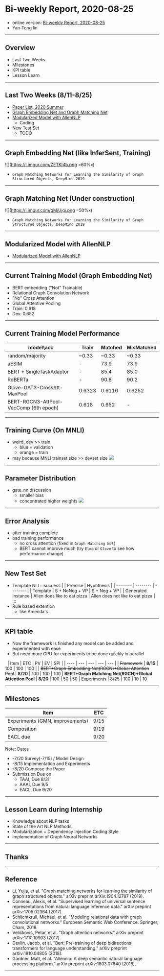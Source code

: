 # Bi-weekly Report, 2020-08-25
- online version: [Bi-weekly Report, 2020-08-25](/8WR1rWccSii8vF731JbhzA)
- Yan-Tong lin

---

## Overview
<!-- .slide: style="font-size: 30px;" -->
- Last Two Weeks
- Milestones
- KPI table
- Lesson Learn

---

## Last Two Weeks (8/11-8/25)
<!-- .slide: style="font-size: 30px;" -->
- [Paper List, 2020 Summer](/1btwWqvPSI6-Jd3JFOk_rw)
- [Graph Embedding Net and Graph Matching Net]()
- [Modularized Model with AllenNLP](/cQb4Z6yTS3eVQplFFbS3NA)
    - Coding
- [New Test Set]()
    - TODO

---

## Graph Embedding Net (like InferSent, Training)
<!-- .slide: style="font-size: 10px;" -->
![](https://i.imgur.com/ZETKI4b.png =60%x)
- `Graph Matching Networks for Learning the Similarity of Graph Structured Objects, DeepMind 2019`

---

## Graph Matching Net (Under construction)
<!-- .slide: style="font-size: 10px;" -->
![](https://i.imgur.com/gMjUjqj.png =50%x)
- `Graph Matching Networks for Learning the Similarity of Graph Structured Objects, DeepMind 2019`



---

## Modularized Model with AllenNLP
<!-- .slide: style="font-size: 30px;" -->
- [Modularized Model with AllenNLP](/cQb4Z6yTS3eVQplFFbS3NA)

---

## Current Training Model (Graph Embedding Net)
<!-- .slide: style="font-size: 30px;" -->
- BERT embedding ("Not" Trainable)
- Relational Graph Convolution Network
- "No" Cross Attention
- Global Attentive Pooling
- Train: 0.618
- Dev:   0.652

---

## Current Training Model Performance
<!-- .slide: style="font-size: 30px;" -->

| model\acc | Train  | Matched | MisMatched |
| -------------- | ------ | ------- | ---------- |
| random/majority     | ~0.33 | ~0.33  |~0.33     |
| aESIM          | -      | 73.9    | 73.9       |
| BERT + SingleTaskAdaptor        | -      | 85.4    | 85.0       |
| RoBERTa        | -      | 90.8    | 90.2       |
| Glove-GAT3-CrossAtt-MaxPool     | 0.6323 | 0.6116  | 0.6252     |
| BERT-RGCN3-AttPool-VecComp (6th epoch)     | 0.618 | 0.652  | -     |


----

## Training Curve (On MNLI)
<!-- .slide: style="font-size: 25px;" -->
- weird, dev >> train
    - blue = validation
    - orange = train
- may because MNLI trainset size >> devset size
![](https://i.imgur.com/6nmvuna.png)

----

## Parameter Distribution
<!-- .slide: style="font-size: 25px;" -->
- gate_nn discussion
    - smaller bias
    - concentrated higher weights
![](https://i.imgur.com/rjDjx1K.png)


----

## Error Analysis
<!-- .slide: style="font-size: 25px;" -->
- after training complete
- bad training performance
    - no cross attention (fixed in `Graph Matching Net`)
    - BERT cannot improve much (try `Elmo` or `Glove` to see how performance change)

---

## New Test Set
<!-- .slide: style="font-size: 25px;" -->
- Template NLI
:::success
|   | Premise | Hypothesis |
| -------- | -------- | -------- |
| Template     | S + NoNeg + VP    | S + Neg + VP    |
| Generated Instance     | Allen does like to eat pizza     |  Allen does not like to eat pizza    |
:::
- Rule based extention 
    - like Amenda's 


---

## KPI table
<!-- .slide: style="font-size: 30px;" -->
- Now the framework is finished any model can be added and experimented with ease
- But need more GPU for experiments to be done quickly in parallel

 
| Item | ETC | PV  | EV  | SPI |
| ---- | --- | --- | --- | --- |
| ~~Framework~~                                            | **8/15**     | 100 | 100 | 100 |
| ~~BERT+Graph Embedding Net(RGCN)+Global Attention Pool~~ | **8/20**      | 100 | 100 | 100
| **BERT+Graph Matching Net(RGCN)+Global Attention Pool**      | **8/20**     | 100 | 50 | 50
| Experiments      | 8/25      | 100 | 10 | 10


---

## Milestones 
<!-- .slide: style="font-size: 30px;" -->
| Item                                                     | ETC |
| -------------------------------------------------------- | --------- |
| Experiments (GMN, improvements)                                             | 9/15 |
| Composition                                             | 9/19 |
| EACL due                                             | 9/20 |

Note: 
Dates
- -7/20 Survey(-7/15) / Model Design
- -8/15 Implementation and Experiments
- -8/20 Compose the Paper
- Submission Due on 
    - TAAI, Due 8/31
    - AAAI, Due 9/5
    - EACL, Due 9/20

---

## Lesson Learn during Internship
- Knowledge about NLP tasks
- State of the Art NLP Methods
- Modularization + Dependency Injection Coding Style
- Implementation of Graph Neural Networks

---

## Thanks

---

## Reference
<!-- .slide: style="font-size: 20px;" -->
- Li, Yujia, et al. "Graph matching networks for learning the similarity of graph structured objects." arXiv preprint arXiv:1904.12787 (2019).
- Conneau, Alexis, et al. "Supervised learning of universal sentence representations from natural language inference data." arXiv preprint arXiv:1705.02364 (2017).
- Schlichtkrull, Michael, et al. "Modeling relational data with graph convolutional networks." European Semantic Web Conference. Springer, Cham, 2018.
- Veličković, Petar, et al. "Graph attention networks." arXiv preprint arXiv:1710.10903 (2017).
- Devlin, Jacob, et al. "Bert: Pre-training of deep bidirectional transformers for language understanding." arXiv preprint arXiv:1810.04805 (2018).
- Gardner, Matt, et al. "Allennlp: A deep semantic natural language processing platform." arXiv preprint arXiv:1803.07640 (2018).

---